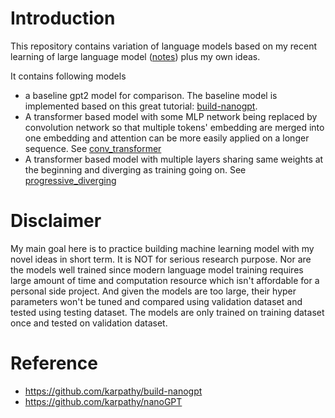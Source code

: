 # Introduction
This repository contains variation of language models based on my recent learning of large language model ([notes](https://swortal.blogspot.com/2024/07/ai-reading-notes-deep-learning-and.html)) plus my own ideas. 



It contains following models
-  a baseline gpt2 model for comparison. The baseline model is implemented based on this great tutorial: [build-nanogpt](https://github.com/karpathy/build-nanogpt).  
- A transformer based model with some MLP network being replaced by convolution network so that multiple tokens' embedding are merged into one embedding and attention can be more easily applied on a longer sequence. See [conv_transformer](./CONV_TRANSFORMER.md)
- A transformer based model with multiple layers sharing same weights at the beginning and diverging as training going on. See [progressive_diverging](PROGRESSIVE_DIVERGING.md)

# Disclaimer
My main goal here is to practice building machine learning model with my novel ideas in short term. It is NOT for serious research purpose. Nor are the models well trained since modern language model training requires large amount of time and computation resource which isn't affordable for a personal side project.  And given the models are too large, their hyper parameters won't be tuned and compared using validation dataset and tested using testing dataset. The models are only trained on training dataset once and tested on validation dataset.  



# Reference
- https://github.com/karpathy/build-nanogpt 
- https://github.com/karpathy/nanoGPT 